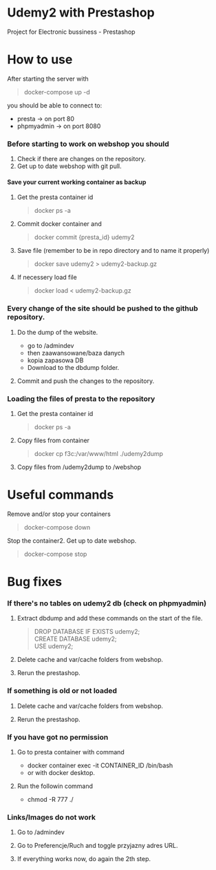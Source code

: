 # Udemy2 with Prestashop

Project for Electronic bussiness - Prestashop

# How to use

After starting the server with

> docker-compose up -d

you should be able to connect to:

-   presta -> on port 80
-   phpmyadmin -> on port 8080

### Before starting to work on webshop you should

1. Check if there are changes on the repository.
2. Get up to date webshop with git pull.

#### Save your current working container as backup

1. Get the presta container id
    > docker ps -a
2. Commit docker container and
    > docker commit {presta_id} udemy2
3. Save file (remember to be in repo directory and to name it properly)
    > docker save udemy2 > udemy2-backup.gz
4. If necessery load file
    > docker load < udemy2-backup.gz

### Every change of the site should be pushed to the github repository.

1. Do the dump of the website.

    - go to /admindev
    - then zaawansowane/baza danych
    - kopia zapasowa DB
    - Download to the dbdump folder.

2. Commit and push the changes to the repository.

### Loading the files of presta to the repository

1. Get the presta container id
    > docker ps -a
2. Copy files from container
    > docker cp f3c:/var/www/html ./udemy2dump
3. Copy files from /udemy2dump to /webshop

# Useful commands

Remove and/or stop your containers

> docker-compose down

Stop the container2. Get up to date webshop.

> docker-compose stop

# Bug fixes

### If there's no tables on udemy2 db (check on phpmyadmin)

1. Extract dbdump and add these commands on the start of the file.

    > DROP DATABASE IF EXISTS udemy2; <br />
    > CREATE DATABASE udemy2; <br />
    > USE udemy2; <br />

2. Delete cache and var/cache folders from webshop.

3. Rerun the prestashop.

### If something is old or not loaded

1. Delete cache and var/cache folders from webshop.

2. Rerun the prestashop.

### If you have got no permission

1. Go to presta container with command

    - docker container exec -it CONTAINER_ID /bin/bash
    - or with docker desktop.

2. Run the followin command
    - chmod -R 777 ./

### Links/Images do not work

1. Go to /admindev

2. Go to Preferencje/Ruch and toggle przyjazny adres URL.

3. If everything works now, do again the 2th step.
